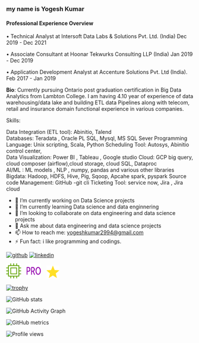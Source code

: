 ### my name is Yogesh Kumar
#### Professional Experience Overview 
•	Technical Analyst at Intersoft Data Labs & Solutions Pvt. Ltd. (India)                                                        Dec 2019 - Dec 2021

•	Associate Consultant at Hoonar Tekwurks Consulting LLP       (India)                                                          Jan 2019 - Dec 2019 

•	Application Development Analyst at Accenture Solutions Pvt. Ltd  (India).                                                 Feb 2017 - Jan 2019



**Bio**:
Currently pursuing Ontario post graduation certification in Big Data Analytics from Lambton College.
I am having 4.10 year of experience of data warehousing/data lake and building ETL data Pipelines along with telecom, retail and insurance domain functional experience in various companies.

Skills: 

Data Integration (ETL tool): Abinitio, Talend  
Databases: Teradata , Oracle PL SQL, Mysql, MS SQL Sever 
Programming Language: Unix scripting, Scala, Python 
Scheduling Tool: Autosys, Abinitio control center,  
Data Visualization: Power BI , Tableau , Google studio 
Cloud: GCP big query, cloud composer (airflow),cloud storage, cloud SQL, Dataproc   
AI/ML : ML models , NLP , numpy, pandas and various other libraries  
Bigdata: Hadoop, HDFS, Hive, Pig, Sqoop, Apcahe spark, pyspark 
Source code Management: GitHub -git cli 
Ticketing Tool: service now, Jira , Jira cloud

- 🔭 I’m currently working on Data Science projects 
- 🌱 I’m currently learning Data science and data enginnering 
- 👯 I’m looking to collaborate on data engineering and data science projects 
- 💬 Ask me about data engineering and data science projects 
- 📫 How to reach me: yogeshkumar2994@gmail.com 
- ⚡ Fun fact: i like programming and codings. 


[<img src='https://cdn.jsdelivr.net/npm/simple-icons@3.0.1/icons/github.svg' alt='github' height='40'>](https://github.com/ykumar2994)  [<img src='https://cdn.jsdelivr.net/npm/simple-icons@3.0.1/icons/linkedin.svg' alt='linkedin' height='40'>](https://www.linkedin.com/in/https://www.linkedin.com/in/yogesh-kumar-587697a9//)  

<a href='https://docs.github.com/en/developers'><img src='https://raw.githubusercontent.com/acervenky/animated-github-badges/master/assets/devbadge.gif' width='40' height='40'></a> <a href='https://github.com/pricing'><img src='https://raw.githubusercontent.com/acervenky/animated-github-badges/master/assets/pro.gif' width='40' height='40'></a> <a href='https://stars.github.com/'><img src='https://raw.githubusercontent.com/acervenky/animated-github-badges/master/assets/starbadge.gif' width='35' height='35'></a> 

[![trophy](https://github-profile-trophy.vercel.app/?username=ykumar2994)](https://github.com/ryo-ma/github-profile-trophy)

![GitHub stats](https://github-readme-stats.vercel.app/api?username=ykumar2994&show_icons=true)  

![GitHub Activity Graph](https://activity-graph.herokuapp.com/graph?username=ykumar2994)  

![GitHub metrics](https://metrics.lecoq.io/ykumar2994)  

![Profile views](https://gpvc.arturio.dev/ykumar2994)  
